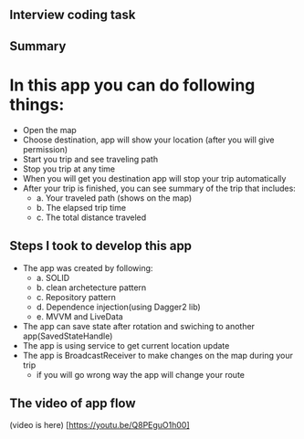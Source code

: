 ## Interview coding task
## Summary
# In this app you can do following things:
- Open the map
- Choose destination, app will show your location (after you will give permission)
- Start you trip and see traveling path
- Stop you trip at any time
- When you will get you destination app will stop your trip automatically
- After your trip is finished, you can see summary of the trip that includes:
	- a. Your traveled path (shows on the map)
	- b. The elapsed trip time
	- c. The total distance traveled

## Steps I took to develop this app
- The app was created by following:
  - a. SOLID
  - b. clean archetecture pattern
  - c. Repository pattern
  - d. Dependence injection(using Dagger2 lib)
  - e. MVVM and LiveData
 - The app can save state after rotation and swiching to another app(SavedStateHandle)
 - The app is using service to get current location update
 - The app is BroadcastReceiver to make changes on the map during your trip
   - if you will go wrong way the app will change your route
   
 ## The video of app flow
 (video is here) [https://youtu.be/Q8PEguO1h00]

